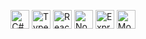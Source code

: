 <style>
    .container{
        width: 100%;
        display: flex;
        align-items: center;
        justify-content: center;
        gap: 1.5rem;
    }
</style>
<div dir="auto" class="container">

<a href="https://docs.microsoft.com/en-us/dotnet/csharp/"
rel="nofollow">
<img src="https://raw.githubusercontent.com/danielcranney/readme-generator/main/public/icons/skills/csharp-colored.svg" width="30" height="30" alt="C#" style="max-width: 100%;"></a>
<a href="https://www.typescriptlang.org/" rel="nofollow">
<img src="https://raw.githubusercontent.com/danielcranney/readme-generator/main/public/icons/skills/typescript-colored.svg" width="30" height="30" alt="TypeScript" style="max-width: 100%;"></a>
<a href="https://reactjs.org/" rel="nofollow">
<img src="https://raw.githubusercontent.com/danielcranney/readme-generator/main/public/icons/skills/react-colored.svg" width="30" height="30" alt="React" style="max-width: 100%;"></a>
<a href="https://nodejs.org/en/" rel="nofollow">
<img src="https://raw.githubusercontent.com/danielcranney/readme-generator/main/public/icons/skills/nodejs-colored.svg" width="30" height="30" alt="NodeJS" style="max-width: 100%;"></a>
<a href="https://expressjs.com/" rel="nofollow">
<img src="https://raw.githubusercontent.com/danielcranney/readme-generator/main/public/icons/skills/express-colored.svg" width="30" height="30" alt="Express" style="max-width: 100%;"></a>
<a href="https://www.mongodb.com/" rel="nofollow">
<img src="https://raw.githubusercontent.com/danielcranney/readme-generator/main/public/icons/skills/mongodb-colored.svg" width="30" height="30" alt="MongoDB" style="max-width: 100%;"></a>
</div>

